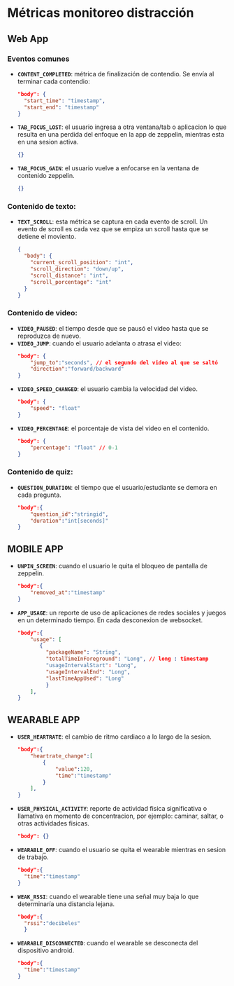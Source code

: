 # Métricas monitoreo distracción

## Web App

### Eventos comunes

- **`CONTENT_COMPLETED`**: métrica de finalización de contendio. Se envía al terminar cada contendio:

  ```json
  "body": {
    "start_time": "timestamp",
    "start_end": "timestamp"
  }
  ```

- **`TAB_FOCUS_LOST`**: el usuario ingresa a otra ventana/tab o aplicacion lo que resulta en una perdida del enfoque en la app de zeppelin, mientras esta en una sesion activa.
  ```json
  {}
  ```
- **`TAB_FOCUS_GAIN`**: el usuario vuelve a enfocarse en la ventana de contenido zeppelin.
  ```json
  {}
  ```

### Contenido de texto:

- **`TEXT_SCROLL`**: esta métrica se captura en cada evento de scroll. Un evento de scroll es cada vez que se empiza un scroll hasta que se detiene el moviento.
  ```json
  {
    "body": {
      "current_scroll_position": "int",
      "scroll_direction": "down/up",
      "scroll_distance": "int",
      "scroll_porcentage": "int"
    }
  }
  ```

### Contenido de video:

- **`VIDEO_PAUSED`**: el tiempo desde que se pausó el video hasta que se reproduzca de nuevo.
- **`VIDEO_JUMP`**: cuando el usuario adelanta o atrasa el video:
  ```json
  "body": {
      "jump_to":"seconds", // el segundo del video al que se saltó
      "direction":"forward/backward"
  }
  ```
- **`VIDEO_SPEED_CHANGED`**: el usuario cambia la velocidad del video.
  ```json
  "body": {
      "speed": "float"
  }
  ```
- **`VIDEO_PERCENTAGE`**: el porcentaje de vista del video en el contenido.
  ```json
  "body": {
      "percentage": "float" // 0-1
  }
  ```

### Contenido de quiz:

- **`QUESTION_DURATION`**: el tiempo que el usuario/estudiante se demora en cada pregunta.
  ```json
  "body":{
      "question_id":"stringid",
      "duration":"int[seconds]"
  }
  ```

## MOBILE APP

- **`UNPIN_SCREEN`**: cuando el usuario le quita el bloqueo de pantalla de zeppelin.
  ```json
  "body":{
      "removed_at":"timestamp"
  }
  ```
- **`APP_USAGE`**: un reporte de uso de aplicaciones de redes sociales y juegos en un determinado tiempo. En cada desconexion de websocket.
  ```json
  "body":{
      "usage": [
         {
           "packageName": "String",
           "totalTimeInForeground": "Long", // long : timestamp
           "usageIntervalStart": "Long",
           "usageIntervalEnd": "Long",
           "lastTimeAppUsed": "Long"
           }
      ],
  }
  ```

## WEARABLE APP

- **`USER_HEARTRATE`**: el cambio de ritmo cardiaco a lo largo de la sesion.
  ```json
  "body":{
      "heartrate_change":[
          {
              "value":120,
              "time":"timestamp"
          }
      ],
  }
  ```
- **`USER_PHYSICAL_ACTIVITY`**: reporte de actividad fisica significativa o llamativa en momento de concentracion, por ejemplo: caminar, saltar, o otras actividades fisicas.

  ```json
  "body": {}
  ```

- **`WEARABLE_OFF`**: cuando el usuario se quita el wearable mientras en sesion de trabajo.
  ```json
  "body":{
    "time":"timestamp"
  }
  ```
- **`WEAK_RSSI`**: cuando el wearable tiene una señal muy baja lo que determinaría una distancia lejana.
  ```json
  "body":{
    "rssi":"decibeles"
    }
  ```
- **`WEARABLE_DISCONNECTED`**: cuando el wearable se desconecta del dispositivo android.
  ```json
  "body":{
    "time":"timestamp"
  }
  ```
